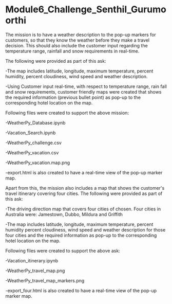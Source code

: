 # Module6_Challenge_Senthil_Gurumoorthi


The mission is to have a weather description to the pop-up markers for customers, so that they know the weather before they make a travel decision.  This should also include the customer input regarding the temperature range, rainfall and snow requirements in real-time.  

The following were provided as part of this ask:

-The map includes latitude, longitude, maximum temperature, percent humidity, percent cloudiness, wind speed and weather description. 

-Using Customer input real-time, with respect to temperature range, rain fall and snow requirements, customer friendly maps were created that shows the required information (previous bullet point) as pop-up to the corresponding hotel location on the map. 

Following files were created to support the above mission:

-WeatherPy_Database.ipynb

-Vacation_Search.ipynb

-WeatherPy_challenge.csv

-WeatherPy_vacation.csv 

-WeatherPy_vacation.map.png

-export.html is also created to have a real-time view of the pop-up marker map.


Apart from this, the mission also includes a map that shows the customer's travel itinerary covering four cities.  The following were provided as part of this ask:

-The driving direction map that covers four cities of chosen.  Four cities in Australia were: Jamestown, Dubbo, Mildura and Griffith

-The map includes latitude, longitude, maximum temperature, percent humidity percent cloudiness, wind speed and weather description for those four cities and the required information as pop-up to the corresponding hotel location on the map. 

Following files were created to support the above ask:

-Vacation_itinerary.ipynb

-WeatherPy_travel_map.png

-WeatherPy_travel_map_markers.png

-export_four.html is also created to have a real-time view of the pop-up marker map.

